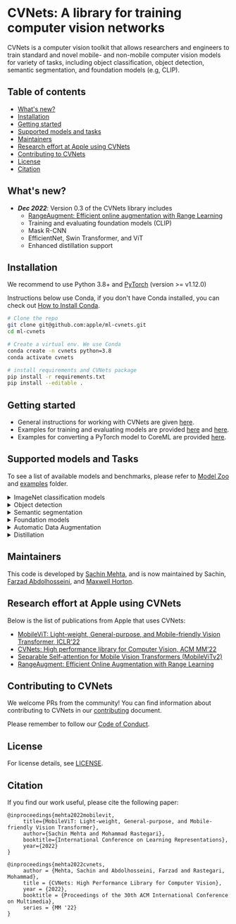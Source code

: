 # CVNets: A library for training computer vision networks

CVNets is a computer vision toolkit that allows researchers and engineers to train standard and novel mobile- 
and non-mobile computer vision models for variety of tasks, including object classification, object detection,
semantic segmentation, and foundation models (e.g, CLIP).

## Table of contents

   * [What's new?](#whats-new)
   * [Installation](#installation)
   * [Getting started](#getting-started)
   * [Supported models and tasks](#supported-models-and-tasks)
   * [Maintainers](#maintainers)
   * [Research effort at Apple using CVNets](#research-effort-at-apple-using-cvnets)
   * [Contributing to CVNets](#contributing-to-cvnets)
   * [License](#license)
   * [Citation](#citation)

## What's new?

   * ***Dec 2022***: Version 0.3 of the CVNets library includes
      * [RangeAugment: Efficient online augmentation with Range Learning](https://arxiv.org/abs/2212.10553)
      * Training and evaluating foundation models (CLIP)
      * Mask R-CNN
      * EfficientNet, Swin Transformer, and ViT
      * Enhanced distillation support

## Installation

We recommend to use Python 3.8+ and [PyTorch](https://pytorch.org) (version >= v1.12.0)

Instructions below use Conda, if you don't have Conda installed, you can check out [How to Install Conda](https://docs.conda.io/en/latest/miniconda.html#latest-miniconda-installer-links).

```bash
# Clone the repo
git clone git@github.com:apple/ml-cvnets.git
cd ml-cvnets

# Create a virtual env. We use Conda
conda create -n cvnets python=3.8
conda activate cvnets

# install requirements and CVNets package
pip install -r requirements.txt
pip install --editable .
```

## Getting started

   * General instructions for working with CVNets are given [here](docs/source/en/general). 
   * Examples for training and evaluating models are provided [here](docs/source/en/models) and [here](examples). 
   * Examples for converting a PyTorch model to CoreML are provided [here](docs/source/en/general/README-pytorch-to-coreml.md).

## Supported models and Tasks

To see a list of available models and benchmarks, please refer to [Model Zoo](docs/source/en/general/README-model-zoo.md) and [examples](examples) folder.

<details>
<summary>
ImageNet classification models
</summary>

   * CNNs
     * [MobileNetv1](https://arxiv.org/abs/1704.04861)
     * [MobileNetv2](https://arxiv.org/abs/1801.04381)
     * [MobileNetv3](https://arxiv.org/abs/1905.02244)
     * [EfficientNet](https://arxiv.org/abs/1905.11946)
     * [ResNet](https://arxiv.org/abs/1512.03385)
   * Transformers
     * [Vision Transformer](https://arxiv.org/abs/2010.11929)
     * [MobileViTv1](https://arxiv.org/abs/2110.02178)
     * [MobileViTv2](https://arxiv.org/abs/2206.02680)
     * [SwinTransformer](https://arxiv.org/abs/2103.14030)
</details>

<details>
<summary>
Object detection
</summary>

   * [SSD](https://arxiv.org/abs/1512.02325)
   * [Mask R-CNN](https://arxiv.org/abs/1703.06870)

</details>

<details>
<summary>
Semantic segmentation
</summary>

   * [DeepLabv3](https://arxiv.org/abs/1706.05587)
   * [PSPNet](https://arxiv.org/abs/1612.01105)

</details>

<details>
<summary>
Foundation models
</summary>

   * [CLIP](https://arxiv.org/abs/2103.00020)

</details>

<details>
<summary>
Automatic Data Augmentation
</summary>

   * [RangeAugment](https://arxiv.org/abs/2212.10553)
   * [AutoAugment](https://arxiv.org/abs/1805.09501)
   * [RandAugment](https://arxiv.org/abs/1909.13719)

</details>

<details>
<summary>
Distillation
</summary>

   * Soft distillation
   * Hard distillation

</details>

## Maintainers

This code is developed by <a href="https://sacmehta.github.io" target="_blank">Sachin Mehta</a>, and is now maintained by Sachin, <a href="https://farzadab.github.io" target="_blank">Farzad Abdolhosseini</a>, and <a href="http://mchorton.com" target="_blank">Maxwell Horton</a>.

## Research effort at Apple using CVNets

Below is the list of publications from Apple that uses CVNets:

   * [MobileViT: Light-weight, General-purpose, and Mobile-friendly Vision Transformer, ICLR'22](https://arxiv.org/abs/2110.02178)
   * [CVNets: High performance library for Computer Vision, ACM MM'22](https://arxiv.org/abs/2206.02002)
   * [Separable Self-attention for Mobile Vision Transformers (MobileViTv2)](https://arxiv.org/abs/2206.02680)
   * [RangeAugment: Efficient Online Augmentation with Range Learning](https://arxiv.org/abs/2212.10553)

## Contributing to CVNets

We welcome PRs from the community! You can find information about contributing to CVNets in our [contributing](CONTRIBUTING.md) document. 

Please remember to follow our [Code of Conduct](CODE_OF_CONDUCT.md).

## License

For license details, see [LICENSE](LICENSE). 

## Citation

If you find our work useful, please cite the following paper:

``` 
@inproceedings{mehta2022mobilevit,
     title={MobileViT: Light-weight, General-purpose, and Mobile-friendly Vision Transformer},
     author={Sachin Mehta and Mohammad Rastegari},
     booktitle={International Conference on Learning Representations},
     year={2022}
}

@inproceedings{mehta2022cvnets, 
     author = {Mehta, Sachin and Abdolhosseini, Farzad and Rastegari, Mohammad}, 
     title = {CVNets: High Performance Library for Computer Vision}, 
     year = {2022}, 
     booktitle = {Proceedings of the 30th ACM International Conference on Multimedia}, 
     series = {MM '22} 
}

```
